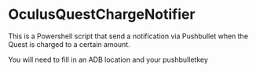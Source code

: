 # OculusQuestChargeNotifier
This is a Powershell script that send a notification via Pushbullet when the Quest is charged to a certain amount.

You will need to fill in an ADB location and your pushbulletkey
